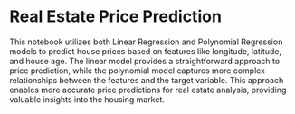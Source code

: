 # Real Estate Price Prediction
This notebook utilizes both Linear Regression and Polynomial Regression models to predict house prices based on features like longitude, latitude, and house age. The linear model provides a straightforward approach to price prediction, while the polynomial model captures more complex relationships between the features and the target variable. This approach enables more accurate price predictions for real estate analysis, providing valuable insights into the housing market.
